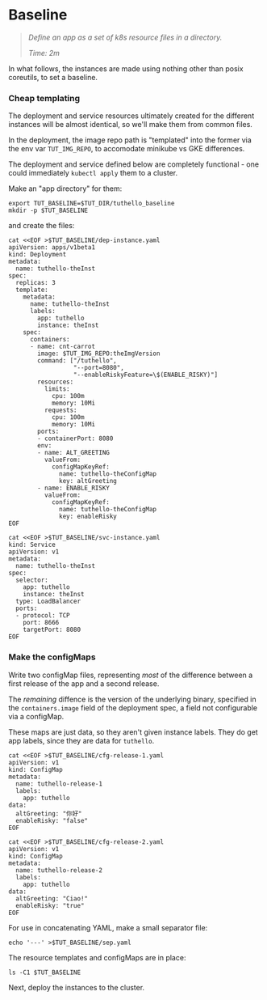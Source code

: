 # Baseline

> _Define an app as a set of k8s resource files in a directory._
>
> _Time: 2m_

In what follows, the instances are made using nothing
other than posix coreutils, to set a baseline.

### Cheap templating

The deployment and service resources ultimately created
for the different instances will be almost identical,
so we'll make them from common files.

In the deployment, the image repo path is "templated"
into the former via the env var `TUT_IMG_REPO`, to
accomodate minikube vs GKE differences.

The deployment and service defined below are completely
functional - one could immediately `kubectl apply` them
to a cluster.

Make an "app directory" for them:

<!-- @makeAppDir @test -->
```
export TUT_BASELINE=$TUT_DIR/tuthello_baseline
mkdir -p $TUT_BASELINE
```

and create the files:

<!-- @writeDeploymentTemplate @test -->
```
cat <<EOF >$TUT_BASELINE/dep-instance.yaml
apiVersion: apps/v1beta1
kind: Deployment
metadata:
  name: tuthello-theInst
spec:
  replicas: 3
  template:
    metadata:
      name: tuthello-theInst
      labels:
        app: tuthello
        instance: theInst
    spec:
      containers:
      - name: cnt-carrot
        image: $TUT_IMG_REPO:theImgVersion
        command: ["/tuthello",
                  "--port=8080",
                  "--enableRiskyFeature=\$(ENABLE_RISKY)"]
        resources:
          limits:
            cpu: 100m
            memory: 10Mi
          requests:
            cpu: 100m
            memory: 10Mi
        ports:
        - containerPort: 8080
        env:
        - name: ALT_GREETING
          valueFrom:
            configMapKeyRef:
              name: tuthello-theConfigMap
              key: altGreeting
        - name: ENABLE_RISKY
          valueFrom:
            configMapKeyRef:
              name: tuthello-theConfigMap
              key: enableRisky
EOF
```

<!-- @writeServiceTemplate @test -->
```
cat <<EOF >$TUT_BASELINE/svc-instance.yaml
kind: Service
apiVersion: v1
metadata:
  name: tuthello-theInst
spec:
  selector:
    app: tuthello
    instance: theInst
  type: LoadBalancer
  ports:
  - protocol: TCP
    port: 8666
    targetPort: 8080
EOF
```

### Make the configMaps

Write two configMap files, representing _most_ of the
difference between a first release of the app and a
second release.

The _remaining_ diffence is the version of the
underlying binary, specified in the `containers.image`
field of the deployment spec, a field not configurable
via a configMap.

These maps are just data, so they aren't given instance
labels.  They do get app labels, since they are data
for `tuthello`.

<!-- @mapForRelease1 @test -->
```
cat <<EOF >$TUT_BASELINE/cfg-release-1.yaml
apiVersion: v1
kind: ConfigMap
metadata:
  name: tuthello-release-1
  labels:
    app: tuthello
data:
  altGreeting: "你好"
  enableRisky: "false"
EOF
```

<!-- @mapForRelease2 @test -->
```
cat <<EOF >$TUT_BASELINE/cfg-release-2.yaml
apiVersion: v1
kind: ConfigMap
metadata:
  name: tuthello-release-2
  labels:
    app: tuthello
data:
  altGreeting: "Ciao!"
  enableRisky: "true"
EOF
```

For use in concatenating YAML, make a small separator
file:


<!-- @mapForRelease2 @test -->
```
echo '---' >$TUT_BASELINE/sep.yaml
```

The resource templates and configMaps are in place:
<!-- @list @test -->
```
ls -C1 $TUT_BASELINE
```

Next, deploy the instances to the cluster.
